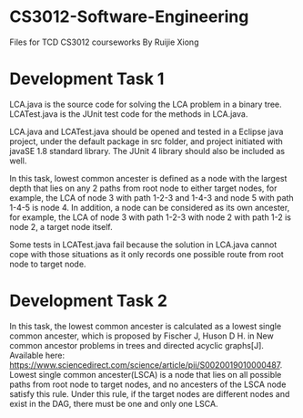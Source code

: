 # CS3012-Software-Engineering
Files for TCD CS3012 courseworks
By Ruijie Xiong

# Development Task 1
LCA.java is the source code for solving the LCA problem in a binary tree.
LCATest.java is the JUnit test code for the methods in LCA.java.

LCA.java and LCATest.java should be opened and tested in a Eclipse java project, under the default package in src folder, and project initiated with javaSE 1.8 standard library. The JUnit 4 library should also be included as well.

In this task, lowest common ancester is defined as a node with the largest depth that lies on any 2 paths from root node to either target nodes, for example, the LCA of node 3 with path 1-2-3 and 1-4-3 and node 5 with path 1-4-5 is node 4. In addition, a node can be considered as its own ancester, for example, the LCA of node 3 with path 1-2-3 with node 2 with path 1-2 is node 2, a target node itself.

Some tests in LCATest.java fail because the solution in LCA.java cannot cope with those situations as it only records one possible route from root node to target node.

# Development Task 2

In this task, the lowest common ancester is calculated as a lowest single common ancester, which is proposed by Fischer J, Huson D H. in New common ancestor problems in trees and directed acyclic graphs[J]. Available here: https://www.sciencedirect.com/science/article/pii/S0020019010000487. Lowest single common ancester(LSCA) is a node that lies on all possible paths from root node to target nodes, and no ancesters of the LSCA node satisfy this rule. Under this rule, if the target nodes are different nodes and exist in the DAG, there must be one and only one LSCA.

